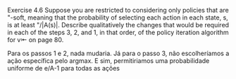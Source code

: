 Exercise 4.6 Suppose you are restricted to considering only policies that are "-soft,
meaning that the probability of selecting each action in each state, s, is at least "/|A(s)|.
Describe qualitatively the changes that would be required in each of the steps 3, 2, and 1,
in that order, of the policy iteration algorithm for v⇤ on page 80.

Para os passos 1 e 2, nada mudaria. Já para o passo 3, não escolheríamos a ação específica pelo argmax. E sim, permitiriamos uma probabilidade uniforme de e/A-1 para todas as ações
